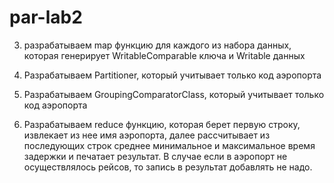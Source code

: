 # par-lab2

<!-- 1. Разрабатываем Writable для каждого из входных наборов данных, который может читать данные из csv. -->

<!-- 2. разрабатываем WritableComparable ключа имеющий два столбца: 
   - AEROPORT_ID, 
   - индикатор набора данных (для набора данных с аэропортом = 0 , для перелетов = 1) сортировка по умолчанию по двум столбцам -->

3. разрабатываем map функцию для каждого из набора данных, которая генерирует WritableComparable ключа и Writable данных
   <!-- - для списка аэропортов эта функция в качестве value отправляет имя аэропорта. -->
   <!-- - для списка рейсов в качестве value эта функция отправляет время задержки (в виде строки), также надо фильтровать только рейсы с задержкой прибытия. -->

4. Разрабатываем Partitioner, который учитывает только код аэропорта
5. Разрабатываем GroupingComparatorClass, который учитывает только код аэропорта
6. Разрабатываем reduce функцию, которая берет первую строку, извлекает из нее имя аэропорта, далее рассчитывает из последующих строк среднее минимальное и максимальное время задержки и печатает результат.
	В случае если в аэропорт не осуществлялось рейсов, то запись в результат добавлять не надо.
